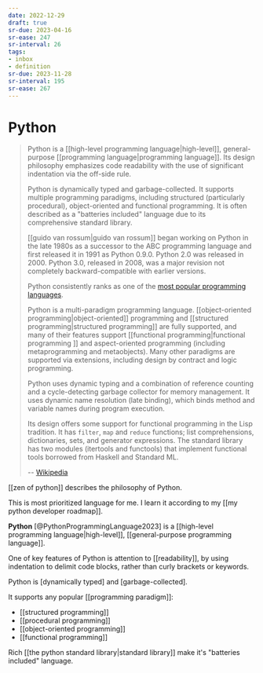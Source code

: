 ```yaml
---
date: 2022-12-29
draft: true
sr-due: 2023-04-16
sr-ease: 247
sr-interval: 26
tags:
- inbox
- definition
sr-due: 2023-11-28
sr-interval: 195
sr-ease: 267
---
```


# Python

> Python is a [[high-level programming language|high-level]],
> general-purpose [[programming language|programming language]].
> Its design philosophy emphasizes code readability with the use of significant
> indentation via the off-side rule.
>
> Python is dynamically typed and garbage-collected. It supports multiple
> programming paradigms, including structured (particularly procedural),
> object-oriented and functional programming. It is often described as a
> "batteries included" language due to its comprehensive standard library.
>
> [[guido van rossum|guido van rossum]] began working on Python in
> the late 1980s as a successor to the ABC programming language and first released
> it in 1991 as Python 0.9.0. Python 2.0 was released in 2000. Python 3.0,
> released in 2008, was a major revision not completely backward-compatible with
> earlier versions.
>
> Python consistently ranks as one of the
> [most popular programming languages](https://www.tiobe.com/tiobe-index/).
>
> Python is a multi-paradigm programming language.
> [[object-oriented programming|object-oriented]] programming
> and [[structured programming|structured programming]] are fully
> supported, and many of their features support
> [[functional programming|functional programming ]]
> and aspect-oriented programming (including metaprogramming and metaobjects).
> Many other paradigms are supported via extensions, including design by
> contract and logic programming.
>
> Python uses dynamic typing and a combination of reference counting and a
> cycle-detecting garbage collector for memory management. It uses dynamic
> name resolution (late binding), which binds method and variable names during
> program execution.
>
> Its design offers some support for functional programming in the Lisp
> tradition. It has `filter`, `map` and `reduce` functions; list comprehensions,
> dictionaries, sets, and generator expressions. The standard library has two
> modules (itertools and functools) that implement functional tools borrowed
> from Haskell and Standard ML.
>
> -- [Wikipedia](https://en.wikipedia.org/wiki/Python_\(programming_language\))

[[zen of python]] describes the philosophy of Python.

This is most prioritized language for me. I learn it according to my
[[my python developer roadmap]].

**Python** [@PythonProgrammingLanguage2023] is a
[[high-level programming language|high-level]],
[[general-purpose programming language]].

One of key features of Python is attention to [[readability]], by
using indentation to delimit code blocks, rather than curly brackets or
keywords.

Python is [dynamically typed] and [garbage-collected].

It supports any popular [[programming paradigm]]:

- [[structured programming]]
- [[procedural programming]]
- [[object-oriented programming]]
- [[functional programming]]

Rich [[the python standard library|standard library]] make it's
"batteries included" language.
